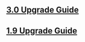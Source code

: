 <script>{
	"title": "jQuery Core Upgrade Guides",
	"noHeadingLinks": true
}</script>

## [3.0 Upgrade Guide](upgrade-guide/3.0.md)

## [1.9 Upgrade Guide](upgrade-guide/1.9.md)
